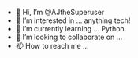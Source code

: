 - 👋 Hi, I’m @AJtheSuperuser
- 👀 I’m interested in ... anything tech!
- 🌱 I’m currently learning ... Python.
- 💞️ I’m looking to collaborate on ...
- 📫 How to reach me ...

<!---
AJtheSuperuser/AJtheSuperuser is a ✨ special ✨ repository because its `README.md` (this file) appears on your GitHub profile.
You can click the Preview link to take a look at your changes.
--->
